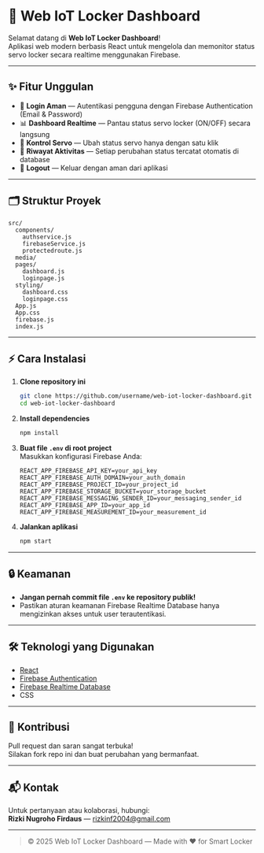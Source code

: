 # 🚀 Web IoT Locker Dashboard

Selamat datang di **Web IoT Locker Dashboard**!  
Aplikasi web modern berbasis React untuk mengelola dan memonitor status servo locker secara realtime menggunakan Firebase.

---

## ✨ Fitur Unggulan

- 🔐 **Login Aman** — Autentikasi pengguna dengan Firebase Authentication (Email & Password)
- 📊 **Dashboard Realtime** — Pantau status servo locker (ON/OFF) secara langsung
- 🔄 **Kontrol Servo** — Ubah status servo hanya dengan satu klik
- 📝 **Riwayat Aktivitas** — Setiap perubahan status tercatat otomatis di database
- 🚪 **Logout** — Keluar dengan aman dari aplikasi

---

## 🗂️ Struktur Proyek

```
src/
  components/
    authservice.js
    firebaseService.js
    protectedroute.js
  media/
  pages/
    dashboard.js
    loginpage.js
  styling/
    dashboard.css
    loginpage.css
  App.js
  App.css
  firebase.js
  index.js
```

---

## ⚡️ Cara Instalasi

1. **Clone repository ini**
   ```bash
   git clone https://github.com/username/web-iot-locker-dashboard.git
   cd web-iot-locker-dashboard
   ```

2. **Install dependencies**
   ```bash
   npm install
   ```

3. **Buat file `.env` di root project**  
   Masukkan konfigurasi Firebase Anda:
   ```
   REACT_APP_FIREBASE_API_KEY=your_api_key
   REACT_APP_FIREBASE_AUTH_DOMAIN=your_auth_domain
   REACT_APP_FIREBASE_PROJECT_ID=your_project_id
   REACT_APP_FIREBASE_STORAGE_BUCKET=your_storage_bucket
   REACT_APP_FIREBASE_MESSAGING_SENDER_ID=your_messaging_sender_id
   REACT_APP_FIREBASE_APP_ID=your_app_id
   REACT_APP_FIREBASE_MEASUREMENT_ID=your_measurement_id
   ```

4. **Jalankan aplikasi**
   ```bash
   npm start
   ```

---

## 🔒 Keamanan

- **Jangan pernah commit file `.env` ke repository publik!**
- Pastikan aturan keamanan Firebase Realtime Database hanya mengizinkan akses untuk user terautentikasi.

---

## 🛠️ Teknologi yang Digunakan

- [React](https://reactjs.org/)
- [Firebase Authentication](https://firebase.google.com/products/auth)
- [Firebase Realtime Database](https://firebase.google.com/products/realtime-database)
- CSS

---

## 📣 Kontribusi

Pull request dan saran sangat terbuka!  
Silakan fork repo ini dan buat perubahan yang bermanfaat.

---

## 📬 Kontak

Untuk pertanyaan atau kolaborasi, hubungi:  
**Rizki Nugroho Firdaus** — [rizkinf2004@gmail.com](mailto:rizkinf2004@gmail.com)

---

> © 2025 Web IoT Locker Dashboard — Made with ❤️ for Smart Locker
